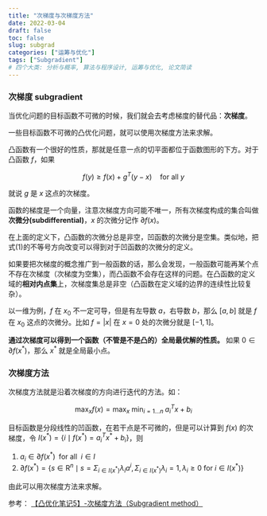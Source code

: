 ```yaml
---
title: "次梯度与次梯度方法"
date: 2022-03-04
draft: false
toc: false
slug: subgrad
categories: ["运筹与优化"]
tags: ["Subgradient"]
# 四个大类: 分析与概率, 算法与程序设计, 运筹与优化, 论文简读
---
```



### 次梯度 subgradient

当优化问题的目标函数不可微的时候，我们就会去考虑梯度的替代品：**次梯度**。

一些目标函数不可微的凸优化问题，就可以使用次梯度方法来求解。

凸函数有一个很好的性质，那就是任意一点的切平面都位于函数图形的下方。对于凸函数 $f$，如果

$$
f(y) \geq f(x)+g^{T}(y-x) \quad \text{for all } y \tag{1}
$$

就说 $g$ 是 $x$ 这点的次梯度。

函数的梯度是一个向量，注意次梯度方向可能不唯一，所有次梯度构成的集合叫做**次微分(subdifferential)**，$x$ 的次微分记作 $\partial f(x)$。

在上面的定义下，凸函数的次微分总是非空，凹函数的次微分是空集。类似地，把式(1)的不等号方向改变可以得到对于凹函数的次微分的定义。

如果要把次梯度的概念推广到一般函数的话，那么会发现，一般函数可能再某个点不存在次梯度（次梯度为空集），而凸函数不会存在这样的问题。在凸函数的定义域的**相对内点集**上，次梯度集总是非空（凸函数在定义域的边界的连续性比较复杂）。

以一维为例，$f$ 在 $x_0$ 不一定可导，但是有左导数 $a$，右导数 $b$，那么 $[a,b]$ 就是 $f$ 在 $x_0$ 这点的次微分。比如 $f=|x|$ 在 $x=0$ 处的次微分就是 $[-1, 1]$。

**通过次梯度可以得到一个函数（不管是不是凸的）全局最优解的性质。** 如果 $0\in \partial f(x^*)$，那么 $x^*$ 就是全局最小点。


### 次梯度方法

次梯度方法就是沿着次梯度的方向进行迭代的方法。如：

$$
\max_x f(x) = \max_x \: \min_{i=1\dots n} \; a_i^T x + b_i
$$

目标函数是分段线性的凹函数，在若干点是不可微的，但是可以计算到 $f(x)$ 的次梯度，令 $I(x^\ast) = \{i \mid f(x^\ast) = a_i^T x^\ast + b_i \}$，则

1. $a_i \in \partial f(x^\ast) \;\; \text{for all }\; i \in I$
2. $\partial f(x^\ast) = \left\{s \in \mathrm{R}^{n}\mid  s=\Sigma_{i \in I\left(x^{*}\right)} \lambda_{i} a^{i}, \Sigma_{i \in I\left(x^{*}\right)} \lambda_{i}=1, \lambda_{i} \geq 0 \text { for } i \in I\left(x^{*}\right)\right\}$

由此可以用次梯度方法来求解。

参考：
[【凸优化笔记5】-次梯度方法（Subgradient method）
](https://zhuanlan.zhihu.com/p/103359560)

